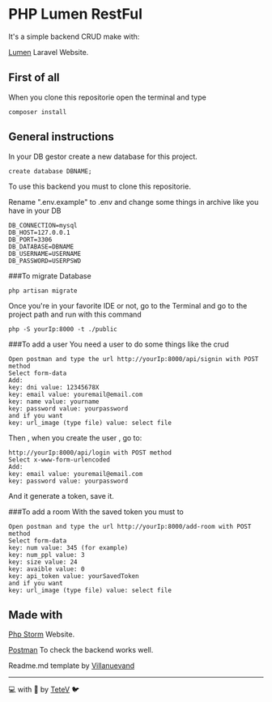 # PHP Lumen RestFul
It's a simple backend CRUD make with:

[Lumen](https://lumen.laravel.com/) Laravel Website.


## First of all
When you clone this repositorie open the terminal and type
```
composer install
```

## General instructions
In your DB gestor create a new database for this project.
```
create database DBNAME;
```

To use this backend you must to clone this repositorie.

Rename ".env.example" to .env and change some things in archive like you have in your DB 
```
DB_CONNECTION=mysql
DB_HOST=127.0.0.1
DB_PORT=3306
DB_DATABASE=DBNAME
DB_USERNAME=USERNAME
DB_PASSWORD=USERPSWD
```
###To migrate Database
```
php artisan migrate
```

Once you're in your favorite IDE or not, go to the Terminal and go to the project path
and run with this command
```
php -S yourIp:8000 -t ./public
```

###To add a user
You need a user to do some things like the crud
```
Open postman and type the url http://yourIp:8000/api/signin with POST method
Select form-data
Add: 
key: dni value: 12345678X
key: email value: youremail@email.com
key: name value: yourname
key: password value: yourpassword
and if you want
key: url_image (type file) value: select file
```
Then , when you create the user , go to:
```
http://yourIp:8000/api/login with POST method
Select x-www-form-urlencoded
Add: 
key: email value: youremail@email.com
key: password value: yourpassword
```
And it generate a token, save it.

###To add a room
With the saved token you must to
```
Open postman and type the url http://yourIp:8000/add-room with POST method
Select form-data
key: num value: 345 (for example)
key: num_ppl value: 3
key: size value: 24
key: avaible value: 0
key: api_token value: yourSavedToken
and if you want
key: url_image (type file) value: select file
```




## Made with
[Php Storm](https://www.jetbrains.com/es-es/phpstorm/) Website.

[Postman](https://www.postman.com/) To check the backend works well.

Readme.md template by [Villanuevand](https://gist.github.com/Villanuevand/6386899f70346d4580c723232524d35a)

---
💻 with 💜 by [TeteV](https://github.com/TeteV) 🐦

